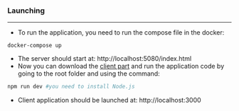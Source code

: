 ### Launching
---
- To run the application, you need to run the compose file in the docker:
```
docker-compose up
```
- The server should start at: http://localhost:5080/index.html
- Now you can download the [client part](https://github.com/fybs47/lib-front) and run the application code by going to the root folder and using the command:
```python
npm run dev #you need to install Node.js
```
- Client application should be launched at: http://localhost:3000
